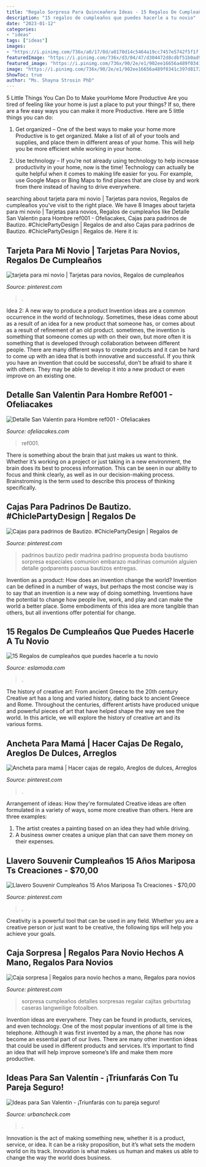 ```yaml
---
title: "Regalo Sorpresa Para Quinceañera Ideas - 15 Regalos De Cumpleaños Que Puedes Hacerle A Tu Novio"
description: "15 regalos de cumpleaños que puedes hacerle a tu novio"
date: "2023-01-12"
categories:
- "ideas"
tags: ["ideas"]
images:
- "https://i.pinimg.com/736x/a0/17/0d/a0170d14c5464a19cc7457e5742f5f1f.jpg"
featuredImage: "https://i.pinimg.com/736x/d3/04/47/d304472d8cdbf51b0ad95d8767e913f7.jpg"
featured_image: "https://i.pinimg.com/736x/90/2e/e1/902ee16656a489f0341c397d8172da33.jpg"
image: "https://i.pinimg.com/736x/90/2e/e1/902ee16656a489f0341c397d8172da33.jpg"
ShowToc: true
author: "Ms. Shayna Strosin PhD"
---
```



5 Little Things You Can Do to Make yourHome More Productive
Are you tired of feeling like your home is just a place to put your things? If so, there are a few easy ways you can make it more Productive. Here are 5 little things you can do:
1. Get organized – One of the best ways to make your home more Productive is to get organized. Make a list of all of your tools and supplies, and place them in different areas of your home. This will help you be more efficient while working in your home.

2. Use technology – If you’re not already using technology to help increase productivity in your home, now is the time! Technology can actually be quite helpful when it comes to making life easier for you. For example, use Google Maps or Bing Maps to find places that are close by and work from there instead of having to drive everywhere.


	

		
searching about tarjeta para mi novio | Tarjetas para novios, Regalos de cumpleaños you've visit to the right place. We have 8 Images about tarjeta para mi novio | Tarjetas para novios, Regalos de cumpleaños like Detalle San Valentin para Hombre ref001 - Ofeliacakes, Cajas para padrinos de Bautizo. #ChiclePartyDesign | Regalos de and also Cajas para padrinos de Bautizo. #ChiclePartyDesign | Regalos de. Here it is:
		
    
## Tarjeta Para Mi Novio | Tarjetas Para Novios, Regalos De Cumpleaños

<img loading=lazy src="https://i.pinimg.com/736x/97/73/91/97739175c4ee8cfa20045ac79dc473d4--diy-y-manualidades-ideas-para.jpg" onerror="this.onerror=null;this.src='https://tse1.mm.bing.net/th?id=OIP.SJVE3Zwos0XDeDDjrAW79gHaNK&amp;pid=15.1';" alt="tarjeta para mi novio | Tarjetas para novios, Regalos de cumpleaños">

_Source: pinterest.com_

>. 

	

Idea 2: A new way to produce a product
Invention ideas are a common occurrence in the world of technology. Sometimes, these ideas come about as a result of an idea for a new product that someone has, or comes about as a result of refinement of an old product. sometimes, the invention is something that someone comes up with on their own, but more often it is something that is developed through collaboration between different people. There are many different ways to create products and it can be hard to come up with an idea that is both innovative and successful. If you think you have an invention that could be successful, don’t be afraid to share it with others. They may be able to develop it into a new product or even improve on an existing one.

    
## Detalle San Valentin Para Hombre Ref001 - Ofeliacakes

<img loading=lazy src="https://www.ofeliacakes.com/wp-content/uploads/2021/02/Salt_20210201_174904_164-1500x2000.jpg" onerror="this.onerror=null;this.src='https://tse3.mm.bing.net/th?id=OIP._LbqKSytahJzyoRc4JXUKgHaJ4&amp;pid=15.1';" alt="Detalle San Valentin para Hombre ref001 - Ofeliacakes">

_Source: ofeliacakes.com_

>ref001. 

	

There is something about the brain that just makes us want to think. Whether it’s working on a project or just taking in a new environment, the brain does its best to process information. This can be seen in our ability to focus and think clearly, as well as in our decision-making process. Brainstroming is the term used to describe this process of thinking specifically.

    
## Cajas Para Padrinos De Bautizo. #ChiclePartyDesign | Regalos De

<img loading=lazy src="https://i.pinimg.com/736x/90/2e/e1/902ee16656a489f0341c397d8172da33.jpg" onerror="this.onerror=null;this.src='https://tse3.mm.bing.net/th?id=OIP.yweeTKCGaBAThkYvaOZufQHaJ3&amp;pid=15.1';" alt="Cajas para padrinos de Bautizo. #ChiclePartyDesign | Regalos de">

_Source: pinterest.com_

>padrinos bautizo pedir madrina padrino propuesta boda bautismo sorpresa especiales comunion embarazo madrinas comunión alguien detalle godparents pascua bautizos entregas. 

	

Invention as a product: How does an invention change the world?
Invention can be defined in a number of ways, but perhaps the most concise way is to say that an invention is a new way of doing something. Inventions have the potential to change how people live, work, and play and can make the world a better place. Some embodiments of this idea are more tangible than others, but all inventions offer potential for change.

    
## 15 Regalos De Cumpleaños Que Puedes Hacerle A Tu Novio

<img loading=lazy src="http://eslamoda.com/wp-content/uploads/sites/2/2015/10/cumpleaños-regalos-600x880.jpg" onerror="this.onerror=null;this.src='https://tse1.mm.bing.net/th?id=OIP.WfpvJR-DktUk8_ZDKfaXSAHaK3&amp;pid=15.1';" alt="15 Regalos de cumpleaños que puedes hacerle a tu novio">

_Source: eslamoda.com_

>. 

	

The history of creative art: From ancient Greece to the 20th century
Creative art has a long and varied history, dating back to ancient Greece and Rome. Throughout the centuries, different artists have produced unique and powerful pieces of art that have helped shape the way we see the world. In this article, we will explore the history of creative art and its various forms.

    
## Ancheta Para Mamá | Hacer Cajas De Regalo, Areglos De Dulces, Arreglos

<img loading=lazy src="https://i.pinimg.com/736x/a0/17/0d/a0170d14c5464a19cc7457e5742f5f1f.jpg" onerror="this.onerror=null;this.src='https://tse3.mm.bing.net/th?id=OIP.McWeqrCx7uYdczno4kN0agHaNK&amp;pid=15.1';" alt="Ancheta para mamá | Hacer cajas de regalo, Areglos de dulces, Arreglos">

_Source: pinterest.com_

>. 

	

Arrangement of ideas: How they're formulated
Creative ideas are often formulated in a variety of ways, some more creative than others. Here are three examples:
1. The artist creates a painting based on an idea they had while driving.
2. A business owner creates a unique plan that can save them money on their expenses.

    
## Llavero Souvenir Cumpleaños 15 Años Mariposa Ts Creaciones - $70,00

<img loading=lazy src="https://i.pinimg.com/736x/cf/74/1c/cf741ce3448263f9ed522c6fde41bc76.jpg" onerror="this.onerror=null;this.src='https://tse2.mm.bing.net/th?id=OIP.M5CdBofgUVxp_KlZleJ8mgHaJ4&amp;pid=15.1';" alt="Llavero Souvenir Cumpleaños 15 Años Mariposa Ts Creaciones - $70,00">

_Source: pinterest.com_

>. 

	

Creativity is a powerful tool that can be used in any field. Whether you are a creative person or just want to be creative, the following tips will help you achieve your goals.

    
## Caja Sorpresa | Regalos Para Novio Hechos A Mano, Regalos Para Novios

<img loading=lazy src="https://i.pinimg.com/736x/d3/04/47/d304472d8cdbf51b0ad95d8767e913f7.jpg" onerror="this.onerror=null;this.src='https://tse2.mm.bing.net/th?id=OIP.RN8sacUaw4oyaC8GCDB0jwHaML&amp;pid=15.1';" alt="Caja sorpresa | Regalos para novio hechos a mano, Regalos para novios">

_Source: pinterest.com_

>sorpresa cumpleaños detalles sorpresas regalar cajitas geburtstag caseras langweilige fotoalben. 

	

Invention ideas are everywhere. They can be found in products, services, and even technology. One of the most popular inventions of all time is the telephone. Although it was first invented by a man, the phone has now become an essential part of our lives. There are many other invention ideas that could be used in different products and services. It’s important to find an idea that will help improve someone’s life and make them more productive.

    
## Ideas Para San Valentín - ¡Triunfarás Con Tu Pareja Seguro!

<img loading=lazy src="https://www.urbancheck.com/blog/wp-content/uploads/2015/02/ideas-san-valentin-6.jpg" onerror="this.onerror=null;this.src='https://tse2.mm.bing.net/th?id=OIP.Gc1QdhAou3W6pPhTs_6vRwHaLI&amp;pid=15.1';" alt="Ideas para San Valentín - ¡Triunfarás con tu pareja seguro!">

_Source: urbancheck.com_

>. 

	

Innovation is the act of making something new, whether it is a product, service, or idea. It can be a risky proposition, but it’s what sets the modern world on its track. Innovation is what makes us human and makes us able to change the way the world does business.

